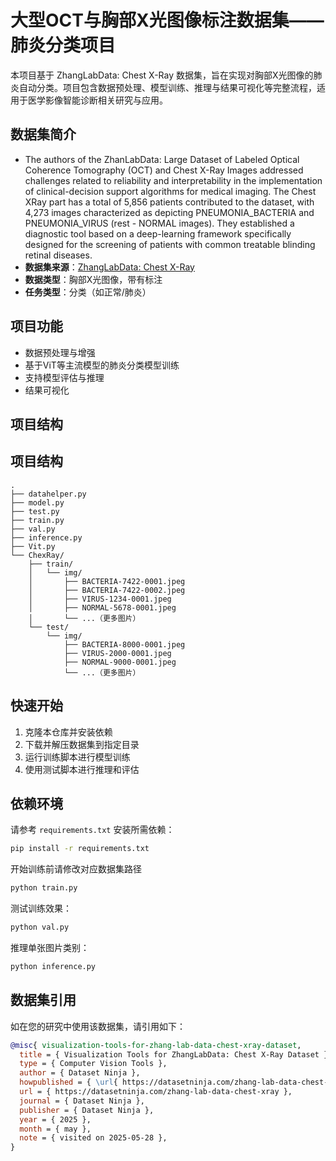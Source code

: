 # 大型OCT与胸部X光图像标注数据集——肺炎分类项目

本项目基于 ZhangLabData: Chest X-Ray 数据集，旨在实现对胸部X光图像的肺炎自动分类。项目包含数据预处理、模型训练、推理与结果可视化等完整流程，适用于医学影像智能诊断相关研究与应用。

## 数据集简介
- The authors of the ZhanLabData: Large Dataset of Labeled Optical Coherence Tomography (OCT) and Chest X-Ray Images addressed challenges related to reliability and interpretability in the implementation of clinical-decision support algorithms for medical imaging. The Chest XRay part has a total of 5,856 patients contributed to the dataset, with 4,273 images characterized as depicting PNEUMONIA_BACTERIA and PNEUMONIA_VIRUS (rest - NORMAL images). They established a diagnostic tool based on a deep-learning framework specifically designed for the screening of patients with common treatable blinding retinal diseases.
- **数据集来源**：[ZhangLabData: Chest X-Ray](https://datasetninja.com/zhang-lab-data-chest-xray)
- **数据类型**：胸部X光图像，带有标注
- **任务类型**：分类（如正常/肺炎）

## 项目功能

- 数据预处理与增强
- 基于ViT等主流模型的肺炎分类模型训练
- 支持模型评估与推理
- 结果可视化

## 项目结构

## 项目结构

```text
.
├── datahelper.py
├── model.py
├── test.py
├── train.py
├── val.py
├── inference.py
├── Vit.py
└── ChexRay/
    ├── train/
    │   └── img/
    │       ├── BACTERIA-7422-0001.jpeg
    │       ├── BACTERIA-7422-0002.jpeg
    │       ├── VIRUS-1234-0001.jpeg
    │       ├── NORMAL-5678-0001.jpeg
    │       └── ...（更多图片）
    └── test/
        └── img/
            ├── BACTERIA-8000-0001.jpeg
            ├── VIRUS-2000-0001.jpeg
            ├── NORMAL-9000-0001.jpeg
            └── ...（更多图片）
```

## 快速开始

1. 克隆本仓库并安装依赖
2. 下载并解压数据集到指定目录
3. 运行训练脚本进行模型训练
4. 使用测试脚本进行推理和评估

## 依赖环境

请参考 `requirements.txt` 安装所需依赖：

```bash
pip install -r requirements.txt
```
开始训练前请修改对应数据集路径

```bash
python train.py
```
测试训练效果：
```bash
python val.py
```
推理单张图片类别：
```bash
python inference.py
```
## 数据集引用
如在您的研究中使用该数据集，请引用如下：
```bibtex
@misc{ visualization-tools-for-zhang-lab-data-chest-xray-dataset,
  title = { Visualization Tools for ZhangLabData: Chest X-Ray Dataset },
  type = { Computer Vision Tools },
  author = { Dataset Ninja },
  howpublished = { \url{ https://datasetninja.com/zhang-lab-data-chest-xray } },
  url = { https://datasetninja.com/zhang-lab-data-chest-xray },
  journal = { Dataset Ninja },
  publisher = { Dataset Ninja },
  year = { 2025 },
  month = { may },
  note = { visited on 2025-05-28 },
}
```
